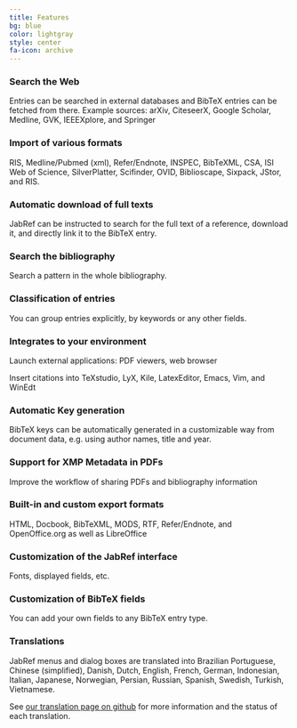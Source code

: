 ```yaml
---
title: Features
bg: blue
color: lightgray
style: center
fa-icon: archive
---
```


### Search the Web
Entries can be searched in external databases and BibTeX entries can be fetched from there.
Example sources: arXiv, CiteseerX, Google Scholar, Medline, GVK, IEEEXplore, and Springer

### Import of various formats
RIS, Medline/Pubmed (xml), Refer/Endnote, INSPEC, BibTeXML, CSA, ISI Web of Science, SilverPlatter, Scifinder, OVID, Biblioscape, Sixpack, JStor, and RIS.

### Automatic download of full texts
JabRef can be instructed to search for the full text of a reference, download it, and directly link it to the BibTeX entry.

### Search the bibliography
Search a pattern in the whole bibliography.

### Classification of entries
You can group entries explicitly, by keywords or any other fields.

### Integrates to your environment
Launch external applications: PDF viewers, web browser

Insert citations into TeXstudio, LyX, Kile, LatexEditor, Emacs, Vim, and WinEdt

### Automatic Key generation
BibTeX keys can be automatically generated in a customizable way from document data, e.g. using author names, title and year.

### Support for XMP Metadata in PDFs
Improve the workflow of sharing PDFs and bibliography information

### Built-in and custom export formats
HTML, Docbook, BibTeXML, MODS, RTF, Refer/Endnote, and OpenOffice.org as well as LibreOffice

### Customization of the JabRef interface
Fonts, displayed fields, etc.

### Customization of BibTeX fields
You can add your own fields to any BibTeX entry type.

### Translations
JabRef menus and dialog boxes are translated into Brazilian Portuguese, Chinese (simplified), Danish, Dutch, English, French, German, Indonesian, Italian, Japanese, Norwegian, Persian, Russian, Spanish, Swedish, Turkish, Vietnamese.

See [our translation page on github](https://github.com/JabRef/jabref/wiki/Translating-JabRef) for more information and the status of each translation.
